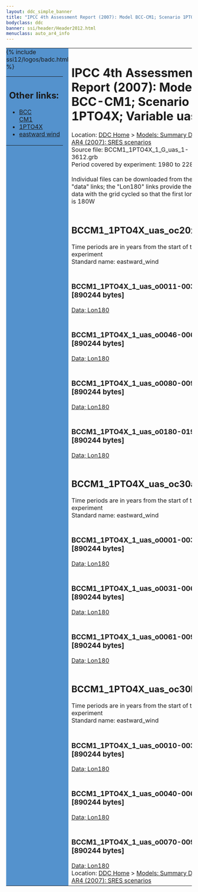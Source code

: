 ```yaml
---
layout: ddc_simple_banner
title: "IPCC 4th Assessment Report (2007): Model BCC-CM1; Scenario 1PTO4X; Variable uas"
bodyclass: ddc
banner: ssi/header/Header2012.html
menuclass: auto_ar4_info
---
```



<table width="100%" border="0" cellspacing="0" cellpadding="0" style="border-collapse: collapse;">
<tr style="margin:0;padding:0;border:0;">
<td style="margin:0;padding:0;border:0;height:1pt;width:150pt;background:#5492CD;" valign="top" >

<div id="lh-col2" class="auto_ar4_info">
<table class="menumain" bgcolor="#5492CD" cellspacing="0" width="100%" border="0">
<tr><td>
<h2> Other links:</h2>
<ul>
<li><a href="/auto/ar4/model-BCC-CM1.html">BCC<br/>CM1</a></li>
<li><a href="/auto/ar4/scenario-1PTO4X.html">1PTO4X</a></li>
<li><a href="/auto/ar4/var-eastward_wind.html">eastward wind</a></li>
</ul>
</td></tr>
{% include ssi12/logos/badc.html %}
</table>
</div>
</td>
<td><h1>IPCC 4th Assessment Report (2007): Model BCC-CM1; Scenario 1PTO4X; Variable uas</h1>

<!-- Breadcrumb1 -->
<div id="breadcrumb1" align="left">
Location: <a href="/index.html">DDC Home</a> > <a href="/sim/gcm_clim/">Models: Summary Data</a>
> <a href="/sim/gcm_clim/SRES_AR4/index.html">AR4 (2007): SRES scenarios</a>
</div>
<!-- End of Breadcrumb1 -->Source file: BCCM1_1PTO4X_1_G_uas_1-3612.grb
<br/>
Period covered by experiment: 1980 to 2280<br/>
<br/>Individual files can be downloaded from the "data" links; the "Lon180" links provide the same data
         with the grid cycled so that the first longitude is 180W<br/>
<br/><h2>BCCM1_1PTO4X_uas_oc20x.tar</h2>
Time periods are in years from the start of the experiment<br/>
Standard name: eastward_wind<br>
<br/><h3>BCCM1_1PTO4X_1_uas_o0011-0030.nc [890244 bytes]</h3>
<a href="/cgi-bin/downl/ar4_nc/uas/BCCM1_1PTO4X_1_uas_o0011-0030.nc">Data; </a><a href="/cgi-bin/downl/ar4_nc/uas/BCCM1_1PTO4X_1_uas_o0011-0030.cyto180.nc"> Lon180</a><br/>
<br/><h3>BCCM1_1PTO4X_1_uas_o0046-0065.nc [890244 bytes]</h3>
<a href="/cgi-bin/downl/ar4_nc/uas/BCCM1_1PTO4X_1_uas_o0046-0065.nc">Data; </a><a href="/cgi-bin/downl/ar4_nc/uas/BCCM1_1PTO4X_1_uas_o0046-0065.cyto180.nc"> Lon180</a><br/>
<br/><h3>BCCM1_1PTO4X_1_uas_o0080-0099.nc [890244 bytes]</h3>
<a href="/cgi-bin/downl/ar4_nc/uas/BCCM1_1PTO4X_1_uas_o0080-0099.nc">Data; </a><a href="/cgi-bin/downl/ar4_nc/uas/BCCM1_1PTO4X_1_uas_o0080-0099.cyto180.nc"> Lon180</a><br/>
<br/><h3>BCCM1_1PTO4X_1_uas_o0180-0199.nc [890244 bytes]</h3>
<a href="/cgi-bin/downl/ar4_nc/uas/BCCM1_1PTO4X_1_uas_o0180-0199.nc">Data; </a><a href="/cgi-bin/downl/ar4_nc/uas/BCCM1_1PTO4X_1_uas_o0180-0199.cyto180.nc"> Lon180</a><br/>
<br/><h2>BCCM1_1PTO4X_uas_oc30a.tar</h2>
Time periods are in years from the start of the experiment<br/>
Standard name: eastward_wind<br>
<br/><h3>BCCM1_1PTO4X_1_uas_o0001-0030.nc [890244 bytes]</h3>
<a href="/cgi-bin/downl/ar4_nc/uas/BCCM1_1PTO4X_1_uas_o0001-0030.nc">Data; </a><a href="/cgi-bin/downl/ar4_nc/uas/BCCM1_1PTO4X_1_uas_o0001-0030.cyto180.nc"> Lon180</a><br/>
<br/><h3>BCCM1_1PTO4X_1_uas_o0031-0060.nc [890244 bytes]</h3>
<a href="/cgi-bin/downl/ar4_nc/uas/BCCM1_1PTO4X_1_uas_o0031-0060.nc">Data; </a><a href="/cgi-bin/downl/ar4_nc/uas/BCCM1_1PTO4X_1_uas_o0031-0060.cyto180.nc"> Lon180</a><br/>
<br/><h3>BCCM1_1PTO4X_1_uas_o0061-0090.nc [890244 bytes]</h3>
<a href="/cgi-bin/downl/ar4_nc/uas/BCCM1_1PTO4X_1_uas_o0061-0090.nc">Data; </a><a href="/cgi-bin/downl/ar4_nc/uas/BCCM1_1PTO4X_1_uas_o0061-0090.cyto180.nc"> Lon180</a><br/>
<br/><h2>BCCM1_1PTO4X_uas_oc30b.tar</h2>
Time periods are in years from the start of the experiment<br/>
Standard name: eastward_wind<br>
<br/><h3>BCCM1_1PTO4X_1_uas_o0010-0039.nc [890244 bytes]</h3>
<a href="/cgi-bin/downl/ar4_nc/uas/BCCM1_1PTO4X_1_uas_o0010-0039.nc">Data; </a><a href="/cgi-bin/downl/ar4_nc/uas/BCCM1_1PTO4X_1_uas_o0010-0039.cyto180.nc"> Lon180</a><br/>
<br/><h3>BCCM1_1PTO4X_1_uas_o0040-0069.nc [890244 bytes]</h3>
<a href="/cgi-bin/downl/ar4_nc/uas/BCCM1_1PTO4X_1_uas_o0040-0069.nc">Data; </a><a href="/cgi-bin/downl/ar4_nc/uas/BCCM1_1PTO4X_1_uas_o0040-0069.cyto180.nc"> Lon180</a><br/>
<br/><h3>BCCM1_1PTO4X_1_uas_o0070-0099.nc [890244 bytes]</h3>
<a href="/cgi-bin/downl/ar4_nc/uas/BCCM1_1PTO4X_1_uas_o0070-0099.nc">Data; </a><a href="/cgi-bin/downl/ar4_nc/uas/BCCM1_1PTO4X_1_uas_o0070-0099.cyto180.nc"> Lon180</a><br/>
<!-- Breadcrumb2 -->
<div id="breadcrumb2" align="left">
Location: <a href="/index.html">DDC Home</a> > <a href="/sim/gcm_clim/">Models: Summary Data</a>
> <a href="/sim/gcm_clim/SRES_AR4/index.html">AR4 (2007): SRES scenarios</a>
</div>
<!-- End of Breadcrumb2 --></td></tr></table>

